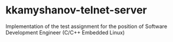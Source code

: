# kkamyshanov-telnet-server
Implementation of the test assignment for the position of Software Development Engineer (C/C++ Embedded Linux)
